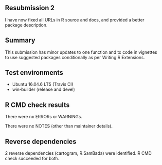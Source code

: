 ## Resubmission 2

I have now fixed all URLs in R source and docs, and provided a better 
package description.

## Summary

This submission has minor updates to one function and to code in vignettes to
use suggested packages conditionally as per Writing R Extensions.

## Test environments

  * Ubuntu 16.04.6 LTS (Travis CI)
  * win-builder (release and devel)

## R CMD check results

There were no ERRORs or WARNINGs.

There were no NOTES (other than maintainer details).

## Reverse dependencies

2 reverse dependencies (cartogram, R.SamBada) were identified. R CMD check succeeded for both.
